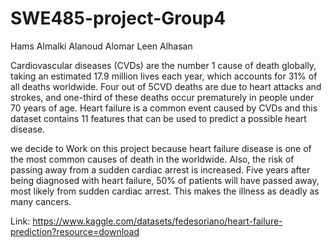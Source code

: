 # SWE485-project-Group4

Hams Almalki
Alanoud Alomar
Leen Alhasan

Cardiovascular diseases (CVDs) are the number 1 cause of death globally, taking an estimated 17.9 million lives each year, 
which accounts for 31% of all deaths worldwide. Four out of 5CVD deaths are due to heart attacks and strokes, 
and one-third of these deaths occur prematurely in people under 70 years of age.
Heart failure is a common event caused by CVDs and this dataset contains 11 features that can be used to predict a possible heart disease.


we decide to Work on this project because heart failure disease is one of the most common causes of death in the worldwide.
 Also, the risk of passing away from a sudden cardiac arrest is increased.
 Five years after being diagnosed with heart failure, 50% of patients will have passed away,
 most likely from sudden cardiac arrest.
This makes the illness as deadly as many cancers.


Link: https://www.kaggle.com/datasets/fedesoriano/heart-failure-prediction?resource=download
